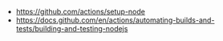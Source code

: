 - https://github.com/actions/setup-node
- https://docs.github.com/en/actions/automating-builds-and-tests/building-and-testing-nodejs